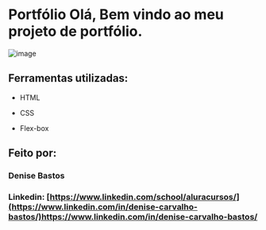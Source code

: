 # Portfólio Olá, Bem vindo ao meu projeto de portfólio.

![image]()

## Ferramentas utilizadas:

* HTML

* CSS

* Flex-box

## Feito por:

### Denise Bastos

### Linkedin: [https://www.linkedin.com/school/aluracursos/](https://www.linkedin.com/in/denise-carvalho-bastos/)https://www.linkedin.com/in/denise-carvalho-bastos/

```
